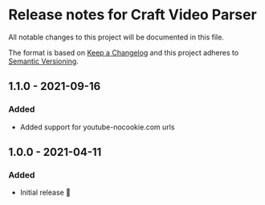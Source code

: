 # Release notes for Craft Video Parser

All notable changes to this project will be documented in this file.

The format is based on [Keep a Changelog](http://keepachangelog.com/) and this project adheres to [Semantic Versioning](http://semver.org/).

## 1.1.0 - 2021-09-16
### Added
- Added support for youtube-nocookie.com urls

## 1.0.0 - 2021-04-11
### Added
- Initial release 🎉
